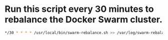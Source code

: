 # Run this script every 30 minutes to rebalance the Docker Swarm cluster.

```bash
*/30 * * * * /usr/local/bin/swarm-rebalance.sh >> /var/log/swarm-rebalance.log 2>&1
```